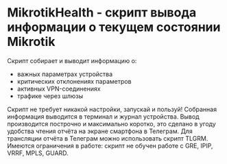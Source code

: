 # MikrotikHealth - скрипт вывода информации о текущем состоянии Mikrotik

Скрипт собирает и выводит информацию о:

- важных параметрах устройства
- критических отклонениях параметров
- активных VPN-соединениях
- трафике через шлюзы

Скрипт не требует никакой настройки, запускай и пользуй!
Собранная информация выводится в терминал и журнал устройства.
Вывод производится построчно и максимально коротко, это сделано в угоду удобства чтения отчёта на экране смартфона в Телеграм.
Для трансляции отчёта в Телеграм можно использовать скрипт TLGRM.
Имеются ограничения в работе: скрипт не обучен работе с GRE, IPIP, VRRF, MPLS, GUARD.
